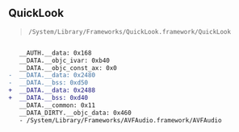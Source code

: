 ## QuickLook

> `/System/Library/Frameworks/QuickLook.framework/QuickLook`

```diff

   __AUTH.__data: 0x168
   __DATA.__objc_ivar: 0xb40
   __DATA.__objc_const_ax: 0x0
-  __DATA.__data: 0x2480
-  __DATA.__bss: 0xd50
+  __DATA.__data: 0x2488
+  __DATA.__bss: 0xd40
   __DATA.__common: 0x11
   __DATA_DIRTY.__objc_data: 0x460
   - /System/Library/Frameworks/AVFAudio.framework/AVFAudio

```
